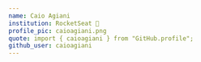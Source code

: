 ```yaml
---
name: Caio Agiani
institution: RocketSeat 🚩
profile_pic: caioagiani.png
quote: import { caioagiani } from "GitHub.profile";
github_user: caioagiani
---
```

